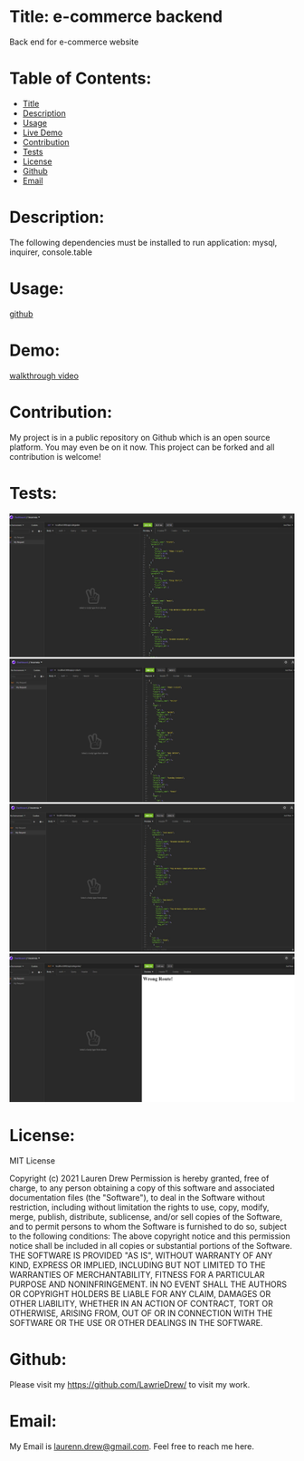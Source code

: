 # Title: e-commerce backend

Back end for e-commerce website 

# Table of Contents:
* [Title](#Title)
* [Description](#Description)
* [Usage](#Usage)
* [Live Demo](#Demo)
* [Contribution](#Contribution)
* [Tests](#Tests)
* [License](#License)
* [Github](#Github)
* [Email](#Email)


# Description:
The following dependencies must be installed to run application: mysql, inquirer, console.table

# Usage:

[github](https://github.com/LawrieDrew/e-commerce-back-end.git)

# Demo: 

[walkthrough video](https://drive.google.com/file/d/1Wo-Is7_9R9kitzaeY1cAItDPYQAVCFkA/view)

# Contribution:
My project is in a public repository on Github which is an open source platform. You may even be on it now. This project can be forked and all contribution is welcome!

# Tests:
![Screenshot](images/Screenshot1.jpg)
![Screenshot](images/Screenshot2.jpg)
![Screenshot](images/Screenshot3.jpg)
![Screenshot](images/Screenshot4.jpg)

# License:

MIT License

Copyright (c) 2021 Lauren Drew
Permission is hereby granted, free of charge, to any person obtaining a copy
of this software and associated documentation files (the "Software"), to deal
in the Software without restriction, including without limitation the rights
to use, copy, modify, merge, publish, distribute, sublicense, and/or sell
copies of the Software, and to permit persons to whom the Software is
furnished to do so, subject to the following conditions:
The above copyright notice and this permission notice shall be included in all
copies or substantial portions of the Software.
THE SOFTWARE IS PROVIDED "AS IS", WITHOUT WARRANTY OF ANY KIND, EXPRESS OR
IMPLIED, INCLUDING BUT NOT LIMITED TO THE WARRANTIES OF MERCHANTABILITY,
FITNESS FOR A PARTICULAR PURPOSE AND NONINFRINGEMENT. IN NO EVENT SHALL THE
AUTHORS OR COPYRIGHT HOLDERS BE LIABLE FOR ANY CLAIM, DAMAGES OR OTHER
LIABILITY, WHETHER IN AN ACTION OF CONTRACT, TORT OR OTHERWISE, ARISING FROM,
OUT OF OR IN CONNECTION WITH THE SOFTWARE OR THE USE OR OTHER DEALINGS IN THE
SOFTWARE.

# Github:
Please visit my https://github.com/LawrieDrew/ to visit my work.

# Email:
My Email is laurenn.drew@gmail.com. Feel free to reach me here.
